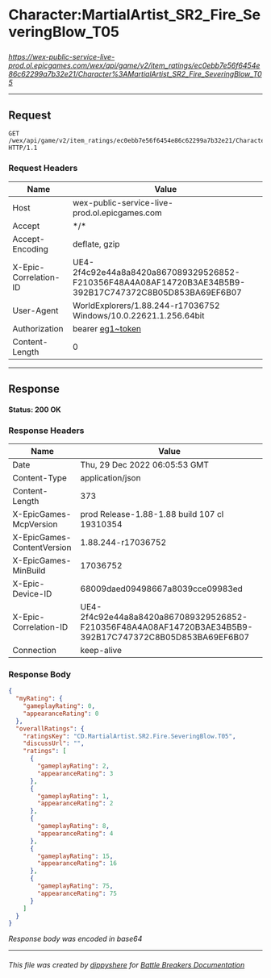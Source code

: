 # Character:MartialArtist_SR2_Fire_SeveringBlow_T05

#####

*https://wex-public-service-live-prod.ol.epicgames.com/wex/api/game/v2/item_ratings/ec0ebb7e56f6454e86c62299a7b32e21/Character%3AMartialArtist_SR2_Fire_SeveringBlow_T05*



___

## Request

```http request
GET /wex/api/game/v2/item_ratings/ec0ebb7e56f6454e86c62299a7b32e21/Character%3AMartialArtist_SR2_Fire_SeveringBlow_T05 HTTP/1.1
```





### Request Headers

| Name | Value |
|---|---|
| Host | wex-public-service-live-prod.ol.epicgames.com |
| Accept | \*/\* |
| Accept-Encoding | deflate, gzip |
| X-Epic-Correlation-ID | UE4-2f4c92e44a8a8420a867089329526852-F210356F48A4A08AF14720B3AE34B5B9-392B17C747372C8B05D853BA69EF6B07 |
| User-Agent | WorldExplorers/1.88.244-r17036752 Windows/10.0.22621.1.256.64bit |
| Authorization | bearer [eg1~token](https://github.com/dippyshere/battle-breakers-documentation/blob/master/docs/common/tokens/eg1.md) |
| Content-Length | 0 |



___

## Response

#### Status: 200 OK




### Response Headers

| Name | Value |
|---|---|
| Date | Thu, 29 Dec 2022 06:05:53 GMT |
| Content-Type | application/json |
| Content-Length | 373 |
| X-EpicGames-McpVersion | prod Release-1.88-1.88 build 107 cl 19310354 |
| X-EpicGames-ContentVersion | 1.88.244-r17036752 |
| X-EpicGames-MinBuild | 17036752 |
| X-Epic-Device-ID | 68009daed09498667a8039cce09983ed |
| X-Epic-Correlation-ID | UE4-2f4c92e44a8a8420a867089329526852-F210356F48A4A08AF14720B3AE34B5B9-392B17C747372C8B05D853BA69EF6B07 |
| Connection | keep-alive |


### Response Body

```json
{
  "myRating": {
    "gameplayRating": 0,
    "appearanceRating": 0
  },
  "overallRatings": {
    "ratingsKey": "CD.MartialArtist.SR2.Fire.SeveringBlow.T05",
    "discussUrl": "",
    "ratings": [
      {
        "gameplayRating": 2,
        "appearanceRating": 3
      },
      {
        "gameplayRating": 1,
        "appearanceRating": 2
      },
      {
        "gameplayRating": 8,
        "appearanceRating": 4
      },
      {
        "gameplayRating": 15,
        "appearanceRating": 16
      },
      {
        "gameplayRating": 75,
        "appearanceRating": 75
      }
    ]
  }
}
```

*Response body was encoded in base64*

___

###### This file was created by [dippyshere](https://github.com/dippyshere) for [Battle Breakers Documentation](https://github.com/dippyshere/battle-breakers-documentation)

